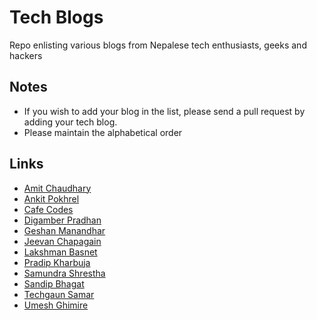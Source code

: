# Tech Blogs
Repo enlisting various blogs from Nepalese tech enthusiasts, geeks and hackers

## Notes

- If you wish to add your blog in the list, please send a pull request by adding your tech blog.
- Please maintain the alphabetical order

## Links

* [Amit Chaudhary](http://www.studenton.com)
* [Ankit Pokhrel](http://ankitpokhrel.com.np/blog)
* [Cafe Codes](http://cafecod.es/)
* [Digamber Pradhan](http://www.digamberpradhan.com.np/)
* [Geshan Manandhar](http://www.geshan.com.np/)
* [Jeevan Chapagain](http://www.jeevanchapagain.com.np/)
* [Lakshman Basnet](http://www.lakshmanbasnet.com.np/)
* [Pradip Kharbuja](http://www.pradipkharbuja.com.np/)
* [Samundra Shrestha](http://www.samundra.com.np)
* [Sandip Bhagat](http://sandipbgt.github.io)
* [Techgaun Samar](http://samar.techgaun.com/)
* [Umesh Ghimire](http://blog.umeshghimire.com.np/)
